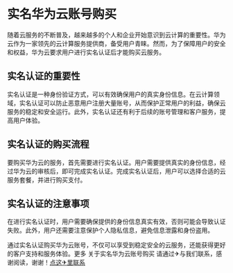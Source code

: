 # 实名华为云账号购买

随着云服务的不断普及，越来越多的个人和企业开始意识到云计算的重要性。华为云作为一家领先的云计算服务提供商，备受用户青睐。然而，为了保障用户的安全和权益，华为云要求用户进行实名认证后才能购买云服务。

## 实名认证的重要性

实名认证是一种身份验证方式，可以有效确保用户的真实身份信息。在云计算领域，实名认证可以防止恶意用户注册大量账号，从而保护正常用户的利益，确保云服务的稳定和安全运行。此外，实名认证还有利于后续的账号管理和客户服务，提高用户体验。

## 实名认证的购买流程

要购买华为云的服务，首先需要进行实名认证。用户需要提供真实的身份信息，经过华为云的审核后，即可完成实名认证。完成实名认证后，用户可以选择合适的云服务套餐，并进行购买支付。

## 实名认证的注意事项

在进行实名认证时，用户需要确保提供的身份信息真实有效，否则可能会导致认证失败。此外，用户还需要注意保护个人隐私信息，避免信息泄露和身份盗用。

通过实名认证购买华为云账号，不仅可以享受到稳定安全的云服务，还能获得更好的客户支持和服务体验。更多 关于实名华为云账号购买 请通过✈与我们联系，感谢阅读，谢谢！[点这✈里联系](https://sms.k02.cc)
